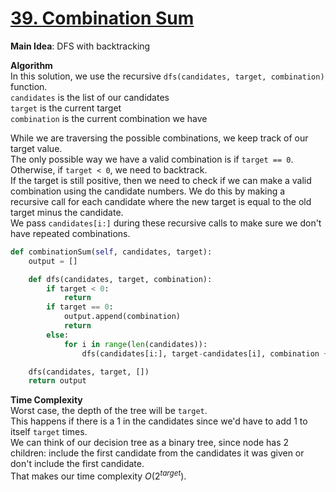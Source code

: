 # [39. Combination Sum](https://leetcode.com/problems/combination-sum)

**Main Idea**: DFS with backtracking

**Algorithm**  
In this solution, we use the recursive `dfs(candidates, target, combination)` function.  
`candidates` is the list of our candidates  
`target` is the current target  
`combination` is the current combination we have

While we are traversing the possible combinations, we keep track of our target value.  
The only possible way we have a valid combination is if `target == 0`.  
Otherwise, if `target < 0`, we need to backtrack.  
If the target is still positive, then we need to check if we can make a valid combination using the candidate numbers. We do this by making a recursive call for each candidate where the new target is equal to the old target minus the candidate.  
We pass `candidates[i:]` during these recursive calls to make sure we don't have repeated combinations.

```python
def combinationSum(self, candidates, target):
    output = []

    def dfs(candidates, target, combination):
        if target < 0:
            return
        if target == 0:
            output.append(combination)
            return
        else:
            for i in range(len(candidates)):
                dfs(candidates[i:], target-candidates[i], combination + [candidates[i]])

    dfs(candidates, target, [])
    return output
```

**Time Complexity**  
Worst case, the depth of the tree will be `target`.  
This happens if there is a 1 in the candidates since we'd have to add 1 to itself `target` times.  
We can think of our decision tree as a binary tree, since node has 2 children: include the first candidate from the candidates it was given or don't include the first candidate.  
That makes our time complexity $O(2^{target})$.